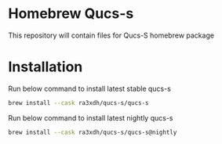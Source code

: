 # Homebrew Qucs-s

This repository will contain files for Qucs-S homebrew package

# Installation

Run below command to install latest stable qucs-s
```bash
brew install --cask ra3xdh/qucs-s/qucs-s
```

Run below command to install latest nightly qucs-s
```bash
brew install --cask ra3xdh/qucs-s/qucs-s@nightly
```
